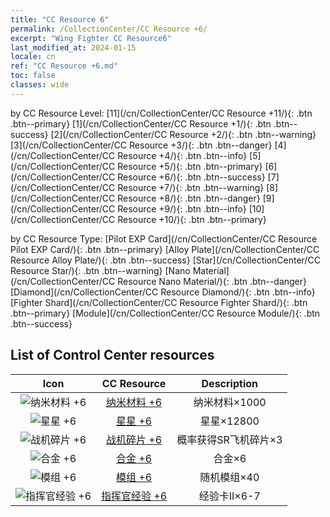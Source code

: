 ```yaml
---
title: "CC Resource 6"
permalink: /CollectionCenter/CC Resource +6/
excerpt: "Wing Fighter CC Resource6"
last_modified_at: 2024-01-15
locale: cn
ref: "CC Resource +6.md"
toc: false
classes: wide
---
```


  by CC Resource Level:  [11](/cn/CollectionCenter/CC Resource +11/){: .btn .btn--primary}   [1](/cn/CollectionCenter/CC Resource +1/){: .btn .btn--success}   [2](/cn/CollectionCenter/CC Resource +2/){: .btn .btn--warning}   [3](/cn/CollectionCenter/CC Resource +3/){: .btn .btn--danger}   [4](/cn/CollectionCenter/CC Resource +4/){: .btn .btn--info}   [5](/cn/CollectionCenter/CC Resource +5/){: .btn .btn--primary}   [6](/cn/CollectionCenter/CC Resource +6/){: .btn .btn--success}   [7](/cn/CollectionCenter/CC Resource +7/){: .btn .btn--warning}   [8](/cn/CollectionCenter/CC Resource +8/){: .btn .btn--danger}   [9](/cn/CollectionCenter/CC Resource +9/){: .btn .btn--info}   [10](/cn/CollectionCenter/CC Resource +10/){: .btn .btn--primary} 

  by CC Resource Type:  [Pilot EXP Card](/cn/CollectionCenter/CC Resource Pilot EXP Card/){: .btn .btn--primary}   [Alloy Plate](/cn/CollectionCenter/CC Resource Alloy Plate/){: .btn .btn--success}   [Star](/cn/CollectionCenter/CC Resource Star/){: .btn .btn--warning}   [Nano Material](/cn/CollectionCenter/CC Resource Nano Material/){: .btn .btn--danger}   [Diamond](/cn/CollectionCenter/CC Resource Diamond/){: .btn .btn--info}   [Fighter Shard](/cn/CollectionCenter/CC Resource Fighter Shard/){: .btn .btn--primary}   [Module](/cn/CollectionCenter/CC Resource Module/){: .btn .btn--success} 

## List of Control Center resources

  |   Icon |      CC Resource        |   Description   |
  |:------:|:---------------:|:---------------:|
  | ![纳米材料 +6](/images/cc/CC_Nano_Material_5_p.png) | [纳米材料 +6](/cn/CollectionCenter/纳米材料_6/) | 纳米材料×1000 |
  | ![星星 +6](/images/cc/CC_Star_5_p.png) | [星星 +6](/cn/CollectionCenter/星星_6/) | 星星×12800 |
  | ![战机碎片 +6](/images/cc/CC_Fighter_Shard_5_p.png) | [战机碎片 +6](/cn/CollectionCenter/战机碎片_6/) | 概率获得SR飞机碎片×3 |
  | ![合金 +6](/images/cc/CC_Alloy_Plate_5_p.png) | [合金 +6](/cn/CollectionCenter/合金_6/) | 合金×6 |
  | ![模组 +6](/images/cc/CC_Module_5_p.png) | [模组 +6](/cn/CollectionCenter/模组_6/) | 随机模组×40 |
  | ![指挥官经验 +6](/images/cc/CC_Pilot_EXP_Card_5_p.png) | [指挥官经验 +6](/cn/CollectionCenter/指挥官经验_6/) | 经验卡II×6-7 |
